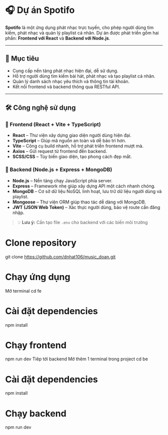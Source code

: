 # 🎧 Dự án Spotifo

**Spotifo** là một ứng dụng phát nhạc trực tuyến, cho phép người dùng tìm kiếm, phát nhạc và quản lý playlist cá nhân. Dự án được phát triển gồm hai phần: **Frontend với React** và **Backend với Node.js**.

---

## 🚀 Mục tiêu

- Cung cấp nền tảng phát nhạc hiện đại, dễ sử dụng.
- Hỗ trợ người dùng tìm kiếm bài hát, phát nhạc và tạo playlist cá nhân.
- Quản lý danh sách nhạc yêu thích và thông tin tài khoản.
- Kết nối frontend và backend thông qua RESTful API.

---

## 🛠️ Công nghệ sử dụng

### 📱 Frontend (React + Vite + TypeScript)

- **React** – Thư viện xây dựng giao diện người dùng hiện đại.
- **TypeScript** – Giúp mã nguồn an toàn và dễ bảo trì hơn.
- **Vite** – Công cụ build nhanh, hỗ trợ phát triển frontend mượt mà.
- **Axios** – Gửi request từ frontend đến backend.
- **SCSS/CSS** – Tùy biến giao diện, tạo phong cách đẹp mắt.

### 🔧 Backend (Node.js + Express + MongoDB)

- **Node.js** – Nền tảng chạy JavaScript phía server.
- **Express** – Framework nhẹ giúp xây dựng API một cách nhanh chóng.
- **MongoDB** – Cơ sở dữ liệu NoSQL linh hoạt, lưu trữ dữ liệu người dùng và playlist.
- **Mongoose** – Thư viện ORM giúp thao tác dễ dàng với MongoDB.
- **JWT (JSON Web Token)** – Xác thực người dùng, bảo vệ route cần đăng nhập.

> 💡 **Lưu ý:** Cần tạo file `.env` cho backend với các biến môi trường 
# Clone repository 
git clone https://github.com/dnhat106/music_doan.git
# Chạy ứng dụng
Mở terminal
cd fe
# Cài đặt dependencies
npm install
# Chạy frontend
npm run dev
Tiêp tới backend
Mở thêm 1 terminal trong project
cd be
# Cài đặt dependencies
npm install
# Chạy backend
npm run dev



